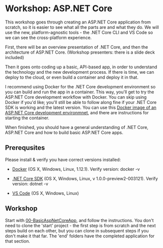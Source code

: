 # Workshop: ASP.NET Core

This workshop goes through creating an ASP.NET Core application from scratch, so it is easier to see what all the parts are and what they do. We will use the new, platform-agnostic tools - the .NET Core CLI and VS Code so we can see the cross-platform experience.     

First, there will be an overview presentation of .NET Core, and then the architecture of ASP.NET Core. (Workshop presenters: there is a slide deck included)  

Then it goes onto coding up a basic, API-based app, in order to understand the technology and the new development process. If there is time, we can deploy to the cloud, or even build a container and deploy it in that. 

I recommend using Docker for the .NET Core development environment so you can build and run the app in a container. This way, you'll get to try the ASP.NET Core development workflow with Docker. You can skip using Docker if you'd like; you'll still be able to follow along fine if your .NET Core SDK is working and the latest version. You can use this [Docker image of an ASP.NET Core development environmnet](https://hub.docker.com/r/wyntuition/aspnetcore-development-env/), and there are instructions for starting the container.

When finished, you should have a general understanding of .NET Core, ASP.NET Core and how to build basic ASP.NET Core apps. 

## Prerequsites
Please install & verify you have correct versions installed: 

* [Docker](https://www.docker.com/products/overview) (OS X, Windows, Linux, 1.12.1). Verify version: docker -v

* [.NET Core SDK](https://www.microsoft.com/net/core#macos) (OS X, Windows, Linux, v 1.0.0-preview2-003121). Verify version: dotnet -v 

* [VS Code](https://code.visualstudio.com/download) (OS X, Windows, Linux) 

## Workshop 

Start with [00-BasicAspNetCoreApp](https://github.com/Wyntuition/aspnetcore-workshop-kit/tree/master/00-BasicAspNetCoreApp), and follow the instructions. You don't need to clone the 'start' project - the first step is from scratch and the next steps build on each other, but you can clone in subsequent steps if you don't make it that far. The 'end' folders have the completed application for that section. 

